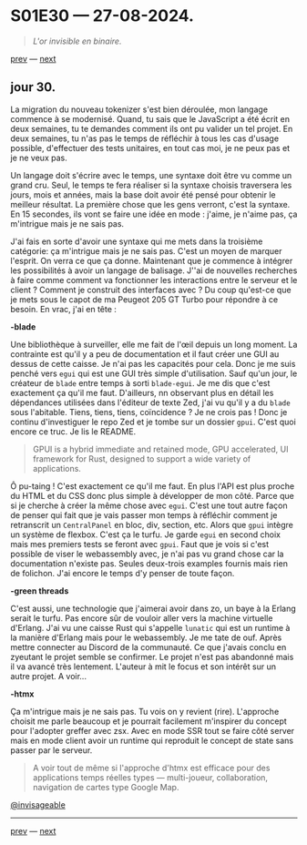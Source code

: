 # S01E30 — 27-08-2024.

> *L'or invisible en binaire.*

[prev](S01E29-26-08-2024.md) — [next](S01E31-28-08-2024.md)

## jour 30.

La migration du nouveau tokenizer s'est bien déroulée, mon langage commence à se modernisé. Quand, tu sais que le JavaScript a été écrit en deux semaines, tu te demandes comment ils ont pu valider un tel projet. En deux semaines, tu n'as pas le temps de réfléchir à tous les cas d'usage possible, d'effectuer des tests unitaires, en tout cas moi, je ne peux pas et je ne veux pas. 

Un langage doit s'écrire avec le temps, une syntaxe doit être vu comme un grand cru. Seul, le temps te fera réaliser si la syntaxe choisis traversera les jours, mois et années, mais la base doit avoir été pensé pour obtenir le meilleur résultat. La première chose que les gens verront, c'est la syntaxe. En 15 secondes, ils vont se faire une idée en mode : j'aime, je n'aime pas, ça m'intrigue mais je ne sais pas.

J'ai fais en sorte d'avoir une syntaxe qui me mets dans la troisième catégorie: ça m'intrigue mais je ne sais pas. C'est un moyen de marquer l'esprit. On verra ce que ça donne. Maintenant que je commence à intégrer les possibilités à avoir un langage de balisage. J''ai de nouvelles recherches à faire comme comment va fonctionner les interactions entre le serveur et le client ? Comment je construit des interfaces avec ? Du coup qu'est-ce que je mets sous le capot de ma Peugeot 205 GT Turbo pour répondre à ce besoin. En vrac, j'ai en tête :

**-blade**

Une bibliothèque à surveiller, elle me fait de l'œil depuis un long moment. La contrainte est qu'il y a peu de documentation et il faut créer une GUI au dessus de cette caisse. Je n'ai pas les capacités pour cela. Donc je me suis penché vers `egui` qui est une GUI très simple d'utilisation. Sauf qu'un jour, le créateur de `blade` entre temps à sorti `blade-egui`. Je me dis que c'est exactement ça qu'il me faut. D'ailleurs, nn observant plus en détail les dépendances utilisées dans l'éditeur de texte Zed, j'ai vu qu'il y a du `blade` sous l'abitable. Tiens, tiens, tiens, coïncidence ? Je ne crois pas ! Donc je continu d'investiguer le repo Zed et je tombe sur un dossier `gpui`. C'est quoi encore ce truc. Je lis le README.

> GPUI is a hybrid immediate and retained mode, GPU accelerated, UI framework for Rust, designed to support a wide variety of applications.

Ô pu-taing ! C'est exactement ce qu'il me faut. En plus l'API est plus proche du HTML et du CSS donc plus simple à développer de mon côté. Parce que si je cherche à créer la même chose avec `egui`. C'est une tout autre façon de penser qui fait que je vais passer mon temps à réfléchir comment je retranscrit un `CentralPanel` en bloc, div, section, etc. Alors que `gpui` intègre un système de flexbox. C'est ça le turfu. Je garde `egui` en second choix mais mes premiers tests se feront avec `gpui`. Faut que je vois si c'est possible de viser le webassembly avec, je n'ai pas vu grand chose car la documentation n'existe pas. Seules deux-trois examples fournis mais rien de folichon. J'ai encore le temps d'y penser de toute façon.

**-green threads**

C'est aussi, une technologie que j'aimerai avoir dans zo, un baye à la Erlang serait le turfu. Pas encore sûr de vouloir aller vers la machine virtuelle d'Erlang. J'ai vu une caisse Rust qui s'appelle `lunatic` qui est un runtime à la manière d'Erlang mais pour le webassembly. Je me tate de ouf. Après mettre connecter au Discord de la communauté. Ce que j'avais conclu en zyeutant le projet semble se confirmer. Le projet n'est pas abandonné mais il va avancé très lentement. L'auteur à mit le focus et son intérêt sur un autre projet. A voir...

**-htmx**

Ça m'intrigue mais je ne sais pas. Tu vois on y revient (rire). L'approche choisit me parle beaucoup et je pourrait facilement m'inspirer du concept pour l'adopter greffer avec zsx. Avec en mode SSR tout se faire côté server mais en mode client avoir un runtime qui reproduit le concept de state sans passer par le serveur.

> A voir tout de même si l'approche d'htmx est efficace pour des applications temps réelles types — multi-joueur, collaboration, navigation de cartes type Google Map.

[@invisageable](https://twitter.com/invisageable)   

---

[prev](S01E29-26-08-2024.md) — [next](S01E31-28-08-2024.md)   
